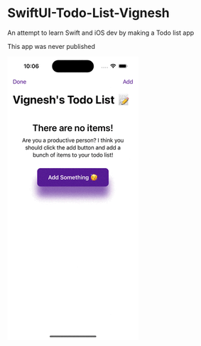 # SwiftUI-Todo-List-Vignesh
An attempt to learn Swift and iOS dev by making a Todo list app

This app was never published

![alt text](/screen-recording.gif)
